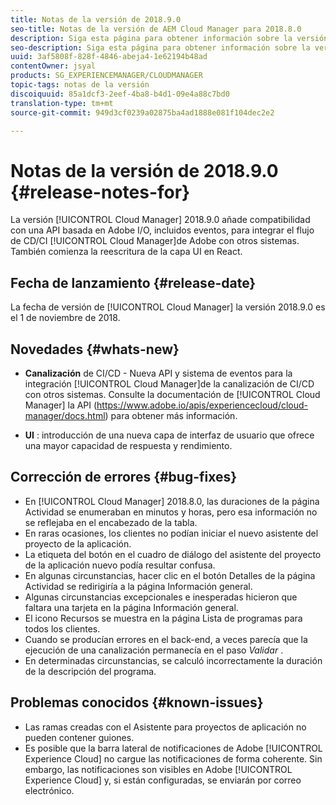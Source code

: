 ```yaml
---
title: Notas de la versión de 2018.9.0
seo-title: Notas de la versión de AEM Cloud Manager para 2018.8.0
description: Siga esta página para obtener información sobre la versión 2018.9.0 de Cloud Manager.
seo-description: Siga esta página para obtener información sobre la versión 2018.9.0 de AEM Cloud Manager.
uuid: 3af5808f-828f-4846-abeja4-1e62194b48ad
contentOwner: jsyal
products: SG_EXPERIENCEMANAGER/CLOUDMANAGER
topic-tags: notas de la versión
discoiquuid: 85a1dcf3-2eef-4ba8-b4d1-09e4a88c7bd0
translation-type: tm+mt
source-git-commit: 949d3cf0239a02875ba4ad1888e081f104dec2e2

---
```



# Notas de la versión de 2018.9.0 {#release-notes-for}

La versión [!UICONTROL Cloud Manager] 2018.9.0 añade compatibilidad con una API basada en Adobe I/O, incluidos eventos, para integrar el flujo de CD/CI [!UICONTROL Cloud Manager]de Adobe con otros sistemas. También comienza la reescritura de la capa UI en React.

## Fecha de lanzamiento {#release-date}

La fecha de versión de [!UICONTROL Cloud Manager] la versión 2018.9.0 es el 1 de noviembre de 2018.

## Novedades {#whats-new}

* **Canalización** de CI/CD - Nueva API y sistema de eventos para la integración [!UICONTROL Cloud Manager]de la canalización de CI/CD con otros sistemas. Consulte la documentación de [!UICONTROL Cloud Manager] la API (https://www.adobe.io/apis/experiencecloud/cloud-manager/docs.html) para obtener más información.

* **UI** : introducción de una nueva capa de interfaz de usuario que ofrece una mayor capacidad de respuesta y rendimiento.

## Corrección de errores {#bug-fixes}

* En [!UICONTROL Cloud Manager] 2018.8.0, las duraciones de la página Actividad se enumeraban en minutos y horas, pero esa información no se reflejaba en el encabezado de la tabla.
* En raras ocasiones, los clientes no podían iniciar el nuevo asistente del proyecto de la aplicación.
* La etiqueta del botón en el cuadro de diálogo del asistente del proyecto de la aplicación nuevo podía resultar confusa.
* En algunas circunstancias, hacer clic en el botón Detalles de la página Actividad se redirigiría a la página Información general.
* Algunas circunstancias excepcionales e inesperadas hicieron que faltara una tarjeta en la página Información general.
* El icono Recursos se muestra en la página Lista de programas para todos los clientes.
* Cuando se producían errores en el back-end, a veces parecía que la ejecución de una canalización permanecía en el paso *Validar* .
* En determinadas circunstancias, se calculó incorrectamente la duración de la descripción del programa.

## Problemas conocidos {#known-issues}

* Las ramas creadas con el Asistente para proyectos de aplicación no pueden contener guiones.
* Es posible que la barra lateral de notificaciones de Adobe [!UICONTROL Experience Cloud] no cargue las notificaciones de forma coherente. Sin embargo, las notificaciones son visibles en Adobe [!UICONTROL Experience Cloud] y, si están configuradas, se enviarán por correo electrónico.

